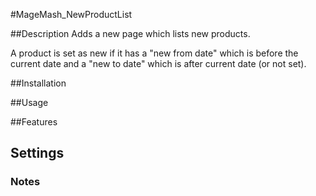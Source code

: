 #MageMash_NewProductList


##Description
Adds a new page which lists new products.

A product is set as new if it has a "new from date" which is before the current date and a "new to date" which is after current date (or not set).

##Installation

       
##Usage


##Features


## Settings


### Notes

